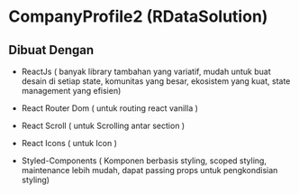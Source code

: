 # CompanyProfile2 (RDataSolution)

## Dibuat Dengan

- ReactJs ( banyak library tambahan yang variatif, mudah untuk buat desain di setiap state, komunitas yang besar, ekosistem yang kuat, state management yang efisien)

- React Router Dom ( untuk routing react vanilla )

- React Scroll ( untuk Scrolling antar section )

- React Icons ( untuk Icon )

- Styled-Components ( Komponen berbasis styling, scoped styling, maintenance lebih mudah, dapat passing props untuk pengkondisian styling)
